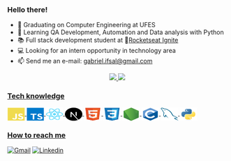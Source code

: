 ### Hello there!

- 🔭 Graduating on Computer Engineering at UFES
- 🌱 Learning QA Development, Automation and Data analysis with Python
- 📚 Full stack development student at 🚀<a href='https://github.com/Rocketseat'>Rocketseat Ignite</a>
- 💻 Looking for an intern opportunity in technology area
- 📫 Send me an e-mail: gabriel.ifsal@gmail.com

<div align="center">
  <a href="https://github.com/matosgabriel">
  <img height="180em" src="https://github-readme-stats-sigma-five.vercel.app/api?username=matosgabriel&show_icons=true&theme=tokyonight&count_private=true"/>
  <img height="180em" src="https://github-readme-stats-sigma-five.vercel.app/api/top-langs/?username=matosgabriel&layout=compact&langs_count=7&theme=tokyonight"/>
</div>
  
### Tech knowledge
<div style="display: inline_block">
  <img align="center" alt="gabriel-js" height="30" width="40" src="https://raw.githubusercontent.com/devicons/devicon/master/icons/javascript/javascript-plain.svg">
  <img align="center" alt="gabriel-ts" height="30" width="40" src="https://raw.githubusercontent.com/devicons/devicon/master/icons/typescript/typescript-plain.svg">
  <img align="center" alt="gabriel-react" height="30" width="40" src="https://raw.githubusercontent.com/devicons/devicon/master/icons/react/react-original.svg">
  <img align="center" alt="gabriel-next" height="30" width="40" src="https://raw.githubusercontent.com/devicons/devicon/master/icons/nextjs/nextjs-original.svg">
  <img align="center" alt="gabriel-html" height="30" width="40" src="https://raw.githubusercontent.com/devicons/devicon/master/icons/html5/html5-original.svg">
  <img align="center" alt="gabriel-css" height="30" width="40" src="https://raw.githubusercontent.com/devicons/devicon/master/icons/css3/css3-original.svg">
  <img align="center" alt="gabriel-nodejs" height="30" width="40" src="https://raw.githubusercontent.com/devicons/devicon/master/icons/nodejs/nodejs-original.svg">
  <img align="center" alt="gabriel-c" height="30" width="40" src="https://raw.githubusercontent.com/devicons/devicon/master/icons/c/c-original.svg">
  <img align="center" alt="gabriel-mysql" height="30" width="40" src="https://raw.githubusercontent.com/devicons/devicon/master/icons/mysql/mysql-original.svg">
  <img align="center" alt="gabriel-python" height="30" width="40" src="https://raw.githubusercontent.com/devicons/devicon/master/icons/python/python-original.svg">
</div>

### How to reach me
[![Gmail](https://img.shields.io/badge/Gmail-D14836?style=for-the-badge&logo=gmail&logoColor=white)](mailto:matosgabriel.ti@gmail.com)
[![Linkedin](https://img.shields.io/badge/LinkedIn-0077B5?style=for-the-badge&logo=linkedin&logoColor=white)](https://www.linkedin.com/in/matosgabriel/)
